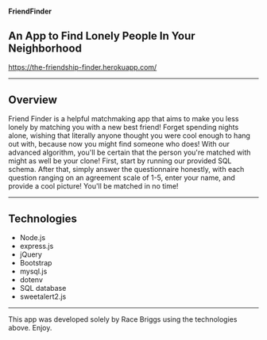 #### FriendFinder
## An App to Find Lonely People In Your Neighborhood

https://the-friendship-finder.herokuapp.com/

-------------------------------------------------------------------------------------------------------------------------------------------

## Overview

Friend Finder is a helpful matchmaking app that aims to make you less lonely by matching you with a new best friend! Forget spending nights alone, wishing that literally anyone thought you were cool enough to hang out with, because now you might find someone who does! With our advanced algorithm, you'll be certain that the person you're matched with might as well be your clone! First, start by running our provided SQL schema. After that, simply answer the questionnaire honestly, with each question ranging on an agreement scale of 1-5, enter your name, and provide a cool picture! You'll be matched in no time!

-------------------------------------------------------------------------------------------------------------------------------------------

## Technologies

* Node.js
* express.js
* jQuery
* Bootstrap
* mysql.js
* dotenv
* SQL database
* sweetalert2.js

-------------------------------------------------------------------------------------------------------------------------------------------

This app was developed solely by Race Briggs using the technologies above. Enjoy.
